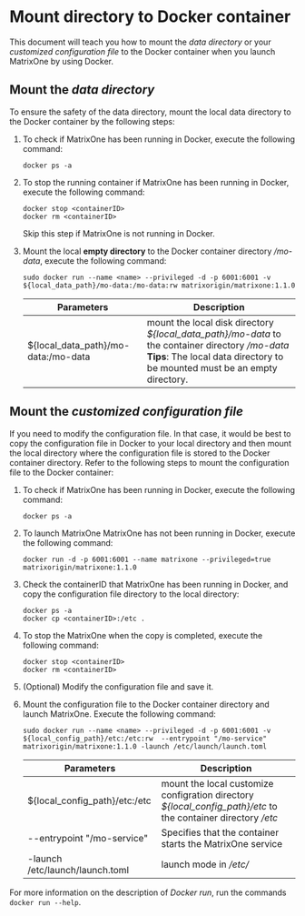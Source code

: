 # Mount directory to Docker container

This document will teach you how to mount the *data directory* or your *customized configuration file* to the Docker container when you launch MatrixOne by using Docker.

## Mount the *data directory*

To ensure the safety of the data directory, mount the local data directory to the Docker container by the following steps:

1. To check if MatrixOne has been running in Docker, execute the following command:

    ```
    docker ps -a
    ```

2. To stop the running container if MatrixOne has been running in Docker, execute the following command:

    ```
    docker stop <containerID>
    docker rm <containerID>
    ```

    Skip this step if MatrixOne is not running in Docker.

3. Mount the local **empty directory** to the Docker container directory */mo-data*, execute the following command:

     ```shell
     sudo docker run --name <name> --privileged -d -p 6001:6001 -v ${local_data_path}/mo-data:/mo-data:rw matrixorigin/matrixone:1.1.0
     ```

     | Parameters                          | Description                                                                                                                                                                         |
     | ----------------------------------- | ----------------------------------------------------------------------------------------------------------------------------------------------------------------------------------- |
     | ${local_data_path}/mo-data:/mo-data | mount the local disk directory *${local_data_path}/mo-data* to the container directory */mo-data* <br> __Tips__: The local data directory to be mounted must be an empty directory. |

## Mount the *customized configuration file*

If you need to modify the configuration file. In that case, it would be best to copy the configuration file in Docker to your local directory and then mount the local directory where the configuration file is stored to the Docker container directory. Refer to the following steps to mount the configuration file to the Docker container:

1. To check if MatrixOne has been running in Docker, execute the following command:

    ```
    docker ps -a
    ```

2. To launch MatrixOne MatrixOne has not been running in Docker, execute the following command:

    ```
    docker run -d -p 6001:6001 --name matrixone --privileged=true matrixorigin/matrixone:1.1.0
    ```

3. Check the containerID that MatrixOne has been running in Docker, and copy the configuration file directory to the local directory:

    ```
    docker ps -a
    docker cp <containerID>:/etc .
    ```

4. To stop the MatrixOne when the copy is completed, execute the following command:

    ```
    docker stop <containerID>
    docker rm <containerID>
    ```

5. (Optional) Modify the configuration file and save it.

6. Mount the configuration file to the Docker container directory and launch MatrixOne. Execute the following command:

     ```shell
     sudo docker run --name <name> --privileged -d -p 6001:6001 -v ${local_config_path}/etc:/etc:rw  --entrypoint "/mo-service" matrixorigin/matrixone:1.1.0 -launch /etc/launch/launch.toml
     ```

     | Parameters                      | Description                                                                                                   |
     | ------------------------------- | ------------------------------------------------------------------------------------------------------------- |
     | ${local_config_path}/etc:/etc   | mount the local customize configration directory *${local_config_path}/etc* to the container directory */etc* |
     | --entrypoint "/mo-service"      | Specifies that the container starts the MatrixOne service                                                     |
     | -launch /etc/launch/launch.toml | launch mode in */etc/*                                                                                        |

For more information on the description of *Docker run*, run the commands `docker run --help`.
